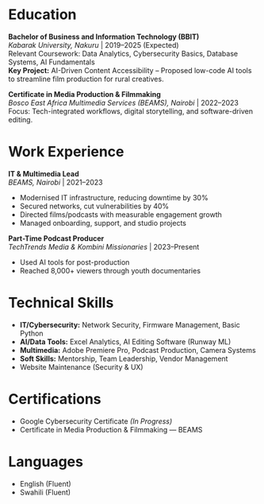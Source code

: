 # Education

**Bachelor of Business and Information Technology (BBIT)**  
_Kabarak University, Nakuru_ | 2019–2025 (Expected)  
Relevant Coursework: Data Analytics, Cybersecurity Basics, Database Systems, AI Fundamentals  
**Key Project:** AI-Driven Content Accessibility – Proposed low-code AI tools to streamline film production for rural creatives.

**Certificate in Media Production & Filmmaking**  
_Bosco East Africa Multimedia Services (BEAMS), Nairobi_ | 2022–2023  
Focus: Tech-integrated workflows, digital storytelling, and software-driven editing.

# Work Experience

**IT & Multimedia Lead**  
_BEAMS, Nairobi_ | 2021–2023

- Modernised IT infrastructure, reducing downtime by 30%
- Secured networks, cut vulnerabilities by 40%
- Directed films/podcasts with measurable engagement growth
- Managed onboarding, support, and studio projects

**Part-Time Podcast Producer**  
_TechTrends Media & Kombini Missionaries_ | 2023–Present

- Used AI tools for post-production
- Reached 8,000+ viewers through youth documentaries

# Technical Skills

- **IT/Cybersecurity:** Network Security, Firmware Management, Basic Python
- **AI/Data Tools:** Excel Analytics, AI Editing Software (Runway ML)
- **Multimedia:** Adobe Premiere Pro, Podcast Production, Camera Systems
- **Soft Skills:** Mentorship, Team Leadership, Vendor Management
- Website Maintenance (Security & UX)

# Certifications

- Google Cybersecurity Certificate _(In Progress)_
- Certificate in Media Production & Filmmaking — BEAMS

# Languages

- English (Fluent)
- Swahili (Fluent)
